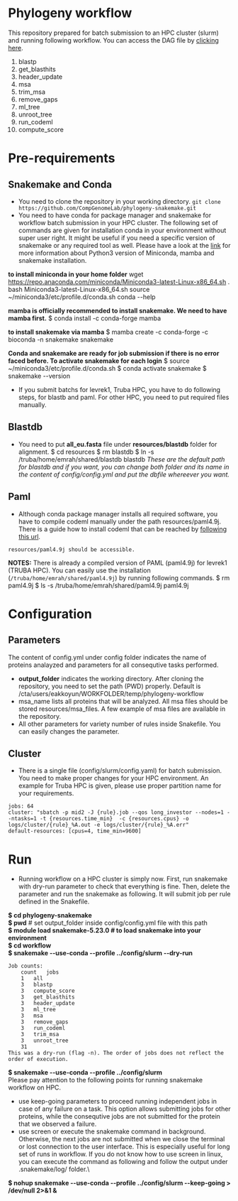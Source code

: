 # Phylogeny workflow

This repository prepared for batch submission to an HPC cluster (slurm) and running following workflow. You can access the DAG file by [clicking here](https://raw.githubusercontent.com/emrahkyn/phylogeny-workflow/main/images/rulegraph.svg?token=ASHDZ5HNMJ73KOJ23CFSQ3K773LUE).
1. blastp
2. get_blasthits
3. header_update
4. msa
5. trim_msa
6. remove_gaps
7. ml_tree
8. unroot_tree
9. run_codeml
10. compute_score

# Pre-requirements
## Snakemake and Conda
 - You need to clone the repository in your working directory.
 `git clone https://github.com/CompGenomeLab/phylogeny-snakemake.git`
 - You need to have conda for package manager and snakemake for workflow batch submission in your HPC cluster. The following set of commands are given for installation conda in your environment without super user right. It might be useful if you need a specific version of snakemake or any required tool as well. Please have a look at the [link](https://snakemake.readthedocs.io/en/stable/getting_started/installation.html) for more information about Python3 version of Miniconda, mamba and snakemake installation.

**to install miniconda in your home folder**
wget https://repo.anaconda.com/miniconda/Miniconda3-latest-Linux-x86_64.sh .
bash Miniconda3-latest-Linux-x86_64.sh 
source ~/miniconda3/etc/profile.d/conda.sh
conda --help

**mamba is officially recommended to install snakemake. We need to have mamba first.**
$ conda install -c conda-forge mamba

**to install snakemake via mamba**
$ mamba create -c conda-forge -c bioconda -n snakemake snakemake

**Conda and snakemake are ready for job submission if there is no error faced before. To activate snakemake for each login**
$ source ~/miniconda3/etc/profile.d/conda.sh
$ conda activate snakemake
$ snakemake --version

 - If you submit batchs for levrek1, Truba HPC, you have to do following steps, for blastb and paml. For other HPC, you need to put required files manually.
## Blastdb
- You need to put **all_eu.fasta** file under **resources/blastdb** folder for alignment. 
$ cd resources
$ rm blastdb
$ ln -s /truba/home/emrah/shared/blastdb blastdb
*These are the default path for blastdb and if you want, you can change both folder and its name in the content of config/config.yml and put the dbfile whereever you want.*

## Paml
- Although conda package manager installs all required software, you have to compile codeml manually under the path resources/paml4.9j. There is a guide how to install codeml that can be reached by [following this url](http://abacus.gene.ucl.ac.uk/software/paml.html).

`resources/paml4.9j should be accessible.` 

**NOTES:** There is already a compiled version of PAML (paml4.9j) for levrek1 (TRUBA HPC). You can easily use the installation (`/truba/home/emrah/shared/paml4.9j`) by running following commands.
$ rm paml4.9j
$ ls -s /truba/home/emrah/shared/paml4.9j paml4.9j

# Configuration
## Parameters
The content of config.yml under config folder indicates the name of proteins analayzed and parameters for all consequtive tasks performed.
- **output_folder** indicates the working directory. After cloning the repository, you need to set the path (PWD) properly. Default is /cta/users/eakkoyun/WORKFOLDER/temp/phylogeny-workflow
- msa_name lists all proteins that will be analyzed. All msa files should be stored resources/msa_files. A few example of msa files are available in the repository.
- All other parameters for variety number of rules inside Snakefile. You can easily changes the parameter.
## Cluster
- There is a single file (config/slurm/config.yaml) for batch submission. You need to make proper changes for your HPC environment. An example for Truba HPC is given, please use proper partition name for your requirements.
```
jobs: 64 
cluster: "sbatch -p mid2 -J {rule}.job --qos long_investor --nodes=1 --ntasks=1 -t {resources.time_min}  -c {resources.cpus} -o logs/cluster/{rule}_%A.out -e logs/cluster/{rule}_%A.err"
default-resources: [cpus=4, time_min=9600]
```
# Run
- Running workflow on a HPC cluster is simply now. First, run snakemake with dry-run parameter to check that everything is fine. Then, delete the parameter and run the snakemake as following. It will submit job per rule defined in the Snakefile.

**$ cd phylogeny-snakemake** \
**$ pwd** # set output_folder inside config/config.yml file with this path \
**$ module load snakemake-5.23.0 # to load snakemake into your environment**\
**$ cd workflow** \
**$ snakemake --use-conda --profile ../config/slurm --dry-run**


```
Job counts:
	count	jobs
	1	all
	3	blastp
	3	compute_score
	3	get_blasthits
	3	header_update
	3	ml_tree
	3	msa
	3	remove_gaps
	3	run_codeml
	3	trim_msa
	3	unroot_tree
	31
This was a dry-run (flag -n). The order of jobs does not reflect the order of execution.
```
**$ snakemake --use-conda --profile ../config/slurm** \
Please pay attention to the following points for running snakemake workflow on HPC.
- use keep-going parameters to proceed running independent jobs in case of any failure on a task. This option allows submitting jobs for other proteins, while the consequtive jobs are not submitted for the protein that we observed a failure.
- use screen or execute the snakemake command in background. Otherwise, the next jobs are not submitted when we close the terminal or lost connection to the user interface. This is especially useful for long set of runs in workflow. If you do not know how to use screen in linux, you can execute the command as following and follow the output under .snakemake/log/ folder.\

**$ nohup snakemake --use-conda --profile ../config/slurm --keep-going  > /dev/null 2>&1 &**







